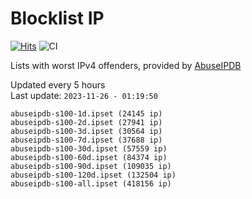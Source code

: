 # Blocklist IP

[![Hits](https://hits.seeyoufarm.com/api/count/incr/badge.svg?url=https%3A%2F%2Fgithub.com%2Fborestad%2Fblocklist-ip%2F&count_bg=%2379C83D&title_bg=%23555555&icon=&icon_color=%23E7E7E7&title=hits&edge_flat=false)](https://hits.seeyoufarm.com)  ![CI](https://img.shields.io/github/workflow/status/borestad/blocklist-ip/CI?style=flat-square)

Lists with worst IPv4 offenders, provided by [AbuseIPDB](https://www.abuseipdb.com/)

<!-- FOOTER-PLACEHOLDER -->
Updated every 5 hours<br>
Last update: `2023-11-26 - 01:19:50`
```
abuseipdb-s100-1d.ipset (24145 ip)
abuseipdb-s100-2d.ipset (27941 ip)
abuseipdb-s100-3d.ipset (30564 ip)
abuseipdb-s100-7d.ipset (37688 ip)
abuseipdb-s100-30d.ipset (57559 ip)
abuseipdb-s100-60d.ipset (84374 ip)
abuseipdb-s100-90d.ipset (109035 ip)
abuseipdb-s100-120d.ipset (132504 ip)
abuseipdb-s100-all.ipset (418156 ip)
```
